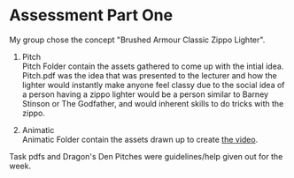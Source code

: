 # Assessment Part One

My group chose the concept "Brushed Armour Classic Zippo Lighter".
1. Pitch\
Pitch Folder contain the assets gathered to come up with the intial idea.\
Pitch.pdf was the idea that was presented to the lecturer and how the lighter would instantly make anyone feel classy due to the social idea of a person having a zippo lighter would be a person similar to Barney Stinson or The Godfather, and would inherent skills to do tricks with the zippo. 

2. Animatic\
Animatic Folder contain the assets drawn up to create [the video](https://vimeo.com/226048067).

Task pdfs and Dragon's Den Pitches were guidelines/help given out for the week.
